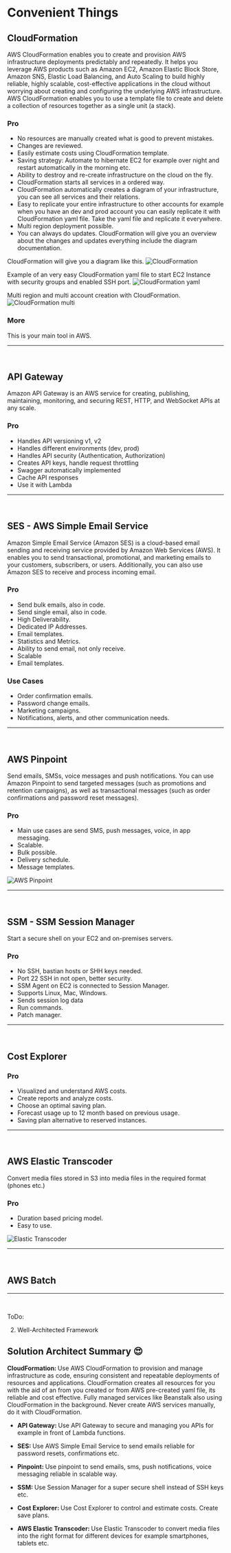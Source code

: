 # Convenient Things

## CloudFormation
AWS CloudFormation enables you to create and provision AWS infrastructure deployments predictably and repeatedly. It helps you leverage AWS products such as Amazon EC2, Amazon Elastic Block Store, Amazon SNS, Elastic Load Balancing, and Auto Scaling to build highly reliable, highly scalable, cost-effective applications in the cloud without worrying about creating and configuring the underlying AWS infrastructure. AWS CloudFormation enables you to use a template file to create and delete a collection of resources together as a single unit (a stack).

### Pro
- No resources are manually created what is good to prevent mistakes.
- Changes are reviewed.
- Easily estimate costs using CloudFormation template.
- Saving strategy: Automate to hibernate EC2 for example over night and restart automatically in the morning etc.
- Ability to destroy and re-create infrastructure on the cloud on the fly.
- CloudFormation starts all services in a ordered way.
- CloudFormation automatically creates a diagram of your infrastructure, you can see all services and their relations.
- Easy to replicate your entire infrastructure to other accounts for example when you have an dev and prod account you can easily replicate it with CloudFormation yaml file. Take the yaml file and replicate it everywhere.
- Multi region deployment possible.
- You can always do updates. CloudFormation will give you an overview about the changes and updates everything include the diagram documentation.


CloudFormation will give you a diagram like this.
![CloudFormation](./draws/cloudform.png)

Example of an very easy CloudFormation yaml file to start EC2 Instance with security groups and enabled SSH port.
![CloudFormation yaml](./draws/cloudformation_yaml.png)

Multi region and multi account creation with CloudFormation.
![CloudFormation multi](./draws/cloudformation_mregion.png)

### More
This is your main tool in AWS.

---
<br>

## API Gateway
Amazon API Gateway is an AWS service for creating, publishing, maintaining, monitoring, and securing REST, HTTP, and WebSocket APIs at any scale. 

### Pro
- Handles API versioning v1, v2
- Handles different environments (dev, prod)
- Handles API security (Authentication, Authorization)
- Creates API keys, handle request throttling
- Swagger automatically implemented
- Cache API responses
- Use it with Lambda

---
<br>

## SES - AWS Simple Email Service
Amazon Simple Email Service (Amazon SES) is a cloud-based email sending and receiving service provided by Amazon Web Services (AWS). It enables you to send transactional, promotional, and marketing emails to your customers, subscribers, or users. Additionally, you can also use Amazon SES to receive and process incoming email.

### Pro
- Send bulk emails, also in code.
- Send single email, also in code.
- High Deliverability.
- Dedicated IP Addresses.
- Email templates.
- Statistics and Metrics.
- Ability to send email, not only receive.
- Scalable
- Email templates.

### Use Cases
- Order confirmation emails.
- Password change emails.
- Marketing campaigns.
- Notifications, alerts, and other communication needs.

---
<br>

## AWS Pinpoint
Send emails, SMSs, voice messages and push notifications. You can use Amazon Pinpoint to send targeted messages (such as promotions and retention campaigns), as well as transactional messages (such as order confirmations and password reset messages).

### Pro
- Main use cases are send SMS, push messages, voice, in app messaging.
- Scalable.
- Bulk possible.
- Delivery schedule.
- Message templates.

![AWS Pinpoint](./draws/pinpoint.png)

---
<br>

## SSM - SSM Session Manager
Start a secure shell on your EC2 and on-premises servers.

### Pro
- No SSH, bastian hosts or SHH keys needed.
- Port 22 SSH in not open, better security.
- SSM Agent on EC2 is connected to Session Manager.
- Supports Linux, Mac, Windows.
- Sends session log data
- Run commands.
- Patch manager.

---
<br>

## Cost Explorer

### Pro
- Visualized and understand AWS costs.
- Create reports and analyze costs.
- Choose an optimal saving plan.
- Forecast usage up to 12 month based on previous usage.
- Saving plan alternative to reserved instances.

---
<br>

## AWS Elastic Transcoder
Convert media files stored in S3 into media files in the required format (phones etc.)

### Pro
- Duration based pricing model.
- Easy to use.

![Elastic Transcoder](./draws/elastic-transcoder.png)

---
<br>

## AWS Batch



---
<br>

ToDo: 

2. Well-Architected Framework

## Solution Architect Summary 😍

<b>CloudFormation: </b>Use AWS CloudFormation to provision and manage infrastructure as code, ensuring consistent and repeatable deployments of resources and applications. CloudFormation creates all resources for you with the aid of an from you created or from AWS pre-created yaml file, its reliable and cost effective. Fully managed services like Beanstalk also using CloudFormation in the background. Never create AWS services manually, do it with CloudFormation.

- <b>API Gateway: </b>Use API Gateway to secure and managing you APIs for example in front of Lambda functions.

- <b>SES: </b>Use AWS Simple Email Service to send emails reliable for password resets, confirmations etc.

- <b>Pinpoint: </b>Use pinpoint to send emails, sms, push notifications, voice messaging reliable in scalable way.

- <b>SSM: </b>Use Session Manager for a super secure shell instead of SSH keys etc.

- <b>Cost Explorer: </b>Use Cost Explorer to control and estimate costs. Create save plans.

- <b>AWS Elastic Transcoder: </b>Use Elastic Transcoder to convert media files into the right format for different devices for example smartphones, tablets etc.

